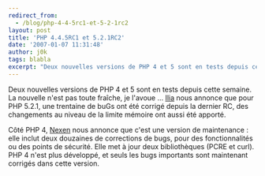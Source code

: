 ```yaml
---
redirect_from:
  - /blog/php-4-4-5rc1-et-5-2-1rc2
layout: post
title: 'PHP 4.4.5RC1 et 5.2.1RC2'
date: '2007-01-07 11:31:48'
author: j0k
tags: blabla
excerpt: "Deux nouvelles versions de PHP 4 et 5 sont en tests depuis cette semaine. La nouvelle n'est pas toute fraîche, je l'avoue ...     \n[Ilia](http://ilia.ws/archives/151-5.2.1RC2-Available-for-Testing.html) nous annonce que pour PHP 5.2.1, une trentaine de buGs ont été corrigé depuis la dernier RC, des changements au niveau de la limite mémoire ont aussi été      …"
---
```


Deux nouvelles versions de PHP 4 et 5 sont en tests depuis cette semaine. La nouvelle n'est pas toute fraîche, je l'avoue ...
[Ilia](http://ilia.ws/archives/151-5.2.1RC2-Available-for-Testing.html) nous annonce que pour PHP 5.2.1, une trentaine de buGs ont été corrigé depuis la dernier RC, des changements au niveau de la limite mémoire ont aussi été apporté.

Côté PHP 4, [Nexen](http://www.nexen.net/actualites/php/php_4.4.5rc1_et_5.2.1rc2.php) nous annonce que c'est une version de maintenance : elle inclut deux douzaines de corrections de bugs, pour des fonctionnalités ou des points de sécurité. Elle met à jour deux bibliothèques (PCRE et curl). PHP 4 n'est plus développé, et seuls les bugs importants sont maintenant corrigés dans cette version.
